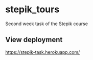 # stepik_tours

Second week task of the Stepik course 

## View deployment 

https://stepik-task.herokuapp.com/
